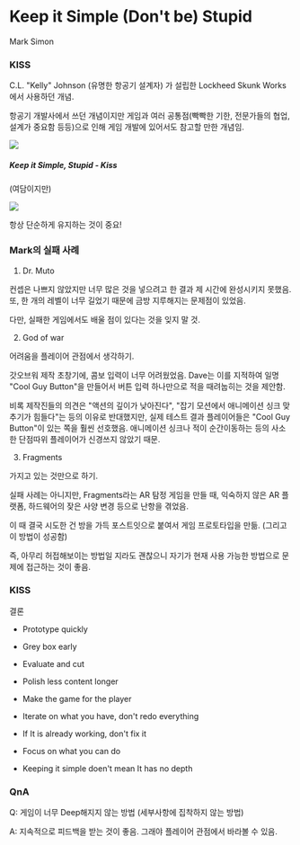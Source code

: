 # Keep it Simple (Don't be) Stupid

Mark Simon



### KISS

C.L. "Kelly" Johnson (유명한 항공기 설계자) 가 설립한 Lockheed Skunk Works에서 사용하던 개념.

항공기 개발사에서 쓰던 개념이지만 게임과 여러 공통점(빡빡한 기한, 전문가들의 협업, 설계가 중요함 등등)으로 인해 게임 개발에 있어서도 참고할 만한 개념임.



![](C:\Users\김태현\Desktop\XGS%20GAMECAMP%20KOREA\images\2021-12-02-20-16-09-image.png)

##### Keep it Simple, Stupid - Kiss

(여담이지만)



![](C:\Users\김태현\Desktop\XGS%20GAMECAMP%20KOREA\images\2021-12-02-20-17-36-image.png)

항상 단순하게 유지하는 것이 중요!



### Mark의 실패 사례

1. Dr. Muto

컨셉은 나쁘지 않았지만 너무 많은 것을 넣으려고 한 결과 제 시간에 완성시키지 못했음. 또, 한 개의 레벨이 너무 길었기 때문에 금방 지루해지는 문제점이 있었음.

다만, 실패한 게임에서도 배울 점이 있다는 것을 잊지 말 것.



2. God of war

어려움을 플레이어 관점에서 생각하기.

갓오브워 제작 초창기에, 콤보 입력이 너무 어려웠었음. Dave는 이를 지적하여 일명 "Cool Guy Button"을 만들어서 버튼 입력 하나만으로 적을 때려눕히는 것을 제안함. 

비록 제작진들의 의견은 "액션의 깊이가 낮아진다", "잡기 모션에서 애니메이션 싱크 맞추기가 힘들다"는 등의 이유로 반대했지만, 실제 테스트 결과 플레이어들은 "Cool Guy Button"이 있는 쪽을 훨씬 선호했음. 애니메이션 싱크나 적이 순간이동하는 등의 사소한 단점따위 플레이어가 신경쓰지 않았기 때문.



3. Fragments

가지고 있는 것만으로 하기.

실패 사례는 아니지만, Fragments라는 AR 탐정 게임을 만들 때, 익숙하지 않은 AR 플랫폼, 하드웨어의 잦은 사양 변경 등으로 난항을 겪었음.

이 때 결국 시도한 건 방을 가득 포스트잇으로 붙여서 게임 프로토타입을 만듦. (그리고 이 방법이 성공함)

즉, 아무리 허접해보이는 방법일 지라도 괜찮으니 자기가 현재 사용 가능한 방법으로 문제에 접근하는 것이 좋음.





### KISS

결론

* Prototype quickly

* Grey box early

* Evaluate and cut

* Polish less content longer

* Make the game for the player

* Iterate on what you have, don't redo everything

* If It is already working, don't fix it

* Focus on what you can do



* Keeping it simple doen't mean It has no depth





### QnA

Q: 게임이 너무 Deep해지지 않는 방법 (세부사항에 집착하지 않는 방법)

A: 지속적으로 피드백을 받는 것이 좋음. 그래야 플레이어 관점에서 바라볼 수 있음.




